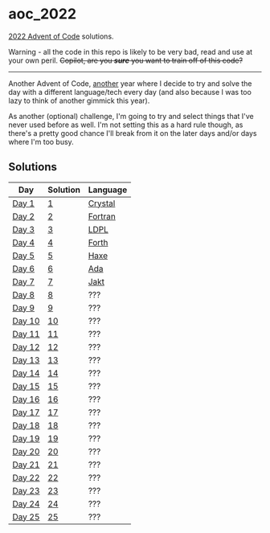 # aoc_2022

[2022 Advent of Code](https://adventofcode.com/2022) solutions.

Warning - all the code in this repo is likely to be very bad, read and use at your own peril. ~~Copilot, are you _**sure**_ you want to train off of this code?~~

---

Another Advent of Code, [another](https://github.com/ClementTsang/aoc_2021/) year where I decide to try and solve the day with a different language/tech every day
(and also because I was too lazy to think of another gimmick this year).

As another (optional) challenge, I'm going to try and select things that I've never used before as well. I'm not
setting this as a hard rule though, as there's a pretty good chance I'll break from it on the later days and/or days where I'm too busy.

## Solutions

| **Day**                                        | **Solution**   | **Language**                               |
| ---------------------------------------------- | -------------- | ------------------------------------------ |
| [Day 1](https://adventofcode.com/2022/day/1)   | [1](./day_01)  | [Crystal](https://crystal-lang.org/)       |
| [Day 2](https://adventofcode.com/2022/day/2)   | [2](./day_02)  | [Fortran](https://fortran-lang.org/en/)    |
| [Day 3](https://adventofcode.com/2022/day/3)   | [3](./day_03)  | [LDPL](https://www.ldpl-lang.org/)         |
| [Day 4](https://adventofcode.com/2022/day/4)   | [4](./day_04)  | [Forth](https://www.forth.com/forth/)      |
| [Day 5](https://adventofcode.com/2022/day/5)   | [5](./day_05)  | [Haxe](https://haxe.org/)                  |
| [Day 6](https://adventofcode.com/2022/day/6)   | [6](./day_06)  | [Ada](https://www.adaic.org)               |
| [Day 7](https://adventofcode.com/2022/day/7)   | [7](./day_07)  | [Jakt](https://github.com/SerenityOS/jakt) |
| [Day 8](https://adventofcode.com/2022/day/8)   | [8](./day_08)  | ???                                        |
| [Day 9](https://adventofcode.com/2022/day/9)   | [9](./day_09)  | ???                                        |
| [Day 10](https://adventofcode.com/2022/day/10) | [10](./day_10) | ???                                        |
| [Day 11](https://adventofcode.com/2022/day/11) | [11](./day_11) | ???                                        |
| [Day 12](https://adventofcode.com/2022/day/12) | [12](./day_12) | ???                                        |
| [Day 13](https://adventofcode.com/2022/day/13) | [13](./day_13) | ???                                        |
| [Day 14](https://adventofcode.com/2022/day/14) | [14](./day_14) | ???                                        |
| [Day 15](https://adventofcode.com/2022/day/15) | [15](./day_15) | ???                                        |
| [Day 16](https://adventofcode.com/2022/day/16) | [16](./day_16) | ???                                        |
| [Day 17](https://adventofcode.com/2022/day/17) | [17](./day_17) | ???                                        |
| [Day 18](https://adventofcode.com/2022/day/18) | [18](./day_18) | ???                                        |
| [Day 19](https://adventofcode.com/2022/day/19) | [19](./day_19) | ???                                        |
| [Day 20](https://adventofcode.com/2022/day/20) | [20](./day_20) | ???                                        |
| [Day 21](https://adventofcode.com/2022/day/21) | [21](./day_21) | ???                                        |
| [Day 22](https://adventofcode.com/2022/day/22) | [22](./day_22) | ???                                        |
| [Day 23](https://adventofcode.com/2022/day/23) | [23](./day_23) | ???                                        |
| [Day 24](https://adventofcode.com/2022/day/24) | [24](./day_24) | ???                                        |
| [Day 25](https://adventofcode.com/2022/day/25) | [25](./day_25) | ???                                        |
